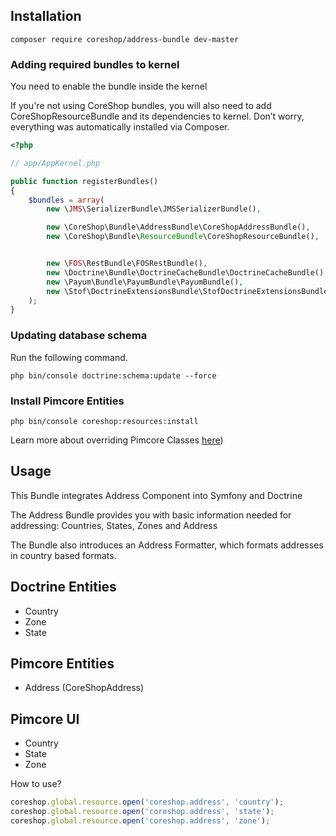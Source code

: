 ## Installation
```
composer require coreshop/address-bundle dev-master
```

### Adding required bundles to kernel
You need to enable the bundle inside the kernel

If you're not using CoreShop bundles, you will also need to add CoreShopResourceBundle and its dependencies
to kernel. Don’t worry, everything was automatically installed via Composer.

```php
<?php

// app/AppKernel.php

public function registerBundles()
{
    $bundles = array(
        new \JMS\SerializerBundle\JMSSerializerBundle(),

        new \CoreShop\Bundle\AddressBundle\CoreShopAddressBundle(),
        new \CoreShop\Bundle\ResourceBundle\CoreShopResourceBundle(),


        new \FOS\RestBundle\FOSRestBundle(),
        new \Doctrine\Bundle\DoctrineCacheBundle\DoctrineCacheBundle(),
        new \Payum\Bundle\PayumBundle\PayumBundle(),
        new \Stof\DoctrineExtensionsBundle\StofDoctrineExtensionsBundle(),
    );
}
```

### Updating database schema
Run the following command.

```
php bin/console doctrine:schema:update --force
```

### Install Pimcore Entities

```
php bin/console coreshop:resources:install
```


Learn more about overriding Pimcore Classes [here](../03_Development/01_Extending_Guide/03_Extend_CoreShop_DataObjects.md))



## Usage

This Bundle integrates Address Component into Symfony and Doctrine

The Address Bundle provides you with basic information needed for addressing: Countries, States, Zones and Address

The Bundle also introduces an Address Formatter, which formats addresses in country based formats.

## Doctrine Entities
 - Country
 - Zone
 - State

## Pimcore Entities
 - Address (CoreShopAddress)

## Pimcore UI

 - Country
 - State
 - Zone

How to use?

```javascript
coreshop.global.resource.open('coreshop.address', 'country');
coreshop.global.resource.open('coreshop.address', 'state');
coreshop.global.resource.open('coreshop.address', 'zone');
```